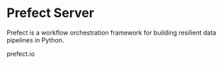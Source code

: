 # Prefect Server

Prefect is a workflow orchestration framework for building resilient data pipelines in Python.

prefect.io

